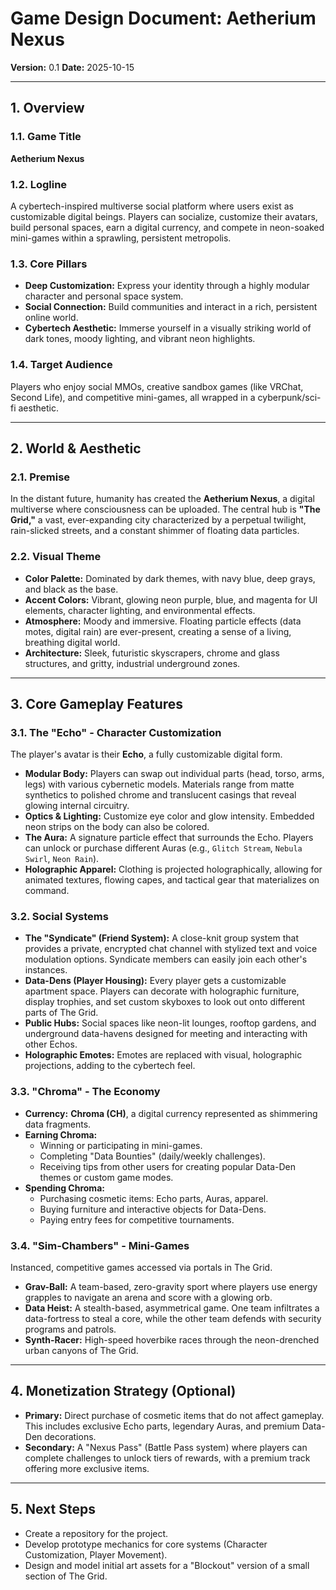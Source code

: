 # Game Design Document: Aetherium Nexus

**Version:** 0.1
**Date:** 2025-10-15

---

## 1. Overview

### 1.1. Game Title
**Aetherium Nexus**

### 1.2. Logline
A cybertech-inspired multiverse social platform where users exist as customizable digital beings. Players can socialize, customize their avatars, build personal spaces, earn a digital currency, and compete in neon-soaked mini-games within a sprawling, persistent metropolis.

### 1.3. Core Pillars
*   **Deep Customization:** Express your identity through a highly modular character and personal space system.
*   **Social Connection:** Build communities and interact in a rich, persistent online world.
*   **Cybertech Aesthetic:** Immerse yourself in a visually striking world of dark tones, moody lighting, and vibrant neon highlights.

### 1.4. Target Audience
Players who enjoy social MMOs, creative sandbox games (like VRChat, Second Life), and competitive mini-games, all wrapped in a cyberpunk/sci-fi aesthetic.

---

## 2. World & Aesthetic

### 2.1. Premise
In the distant future, humanity has created the **Aetherium Nexus**, a digital multiverse where consciousness can be uploaded. The central hub is **"The Grid,"** a vast, ever-expanding city characterized by a perpetual twilight, rain-slicked streets, and a constant shimmer of floating data particles.

### 2.2. Visual Theme
*   **Color Palette:** Dominated by dark themes, with navy blue, deep grays, and black as the base.
*   **Accent Colors:** Vibrant, glowing neon purple, blue, and magenta for UI elements, character lighting, and environmental effects.
*   **Atmosphere:** Moody and immersive. Floating particle effects (data motes, digital rain) are ever-present, creating a sense of a living, breathing digital world.
*   **Architecture:** Sleek, futuristic skyscrapers, chrome and glass structures, and gritty, industrial underground zones.

---

## 3. Core Gameplay Features

### 3.1. The "Echo" - Character Customization
The player's avatar is their **Echo**, a fully customizable digital form.
*   **Modular Body:** Players can swap out individual parts (head, torso, arms, legs) with various cybernetic models. Materials range from matte synthetics to polished chrome and translucent casings that reveal glowing internal circuitry.
*   **Optics & Lighting:** Customize eye color and glow intensity. Embedded neon strips on the body can also be colored.
*   **The Aura:** A signature particle effect that surrounds the Echo. Players can unlock or purchase different Auras (e.g., `Glitch Stream`, `Nebula Swirl`, `Neon Rain`).
*   **Holographic Apparel:** Clothing is projected holographically, allowing for animated textures, flowing capes, and tactical gear that materializes on command.

### 3.2. Social Systems
*   **The "Syndicate" (Friend System):** A close-knit group system that provides a private, encrypted chat channel with stylized text and voice modulation options. Syndicate members can easily join each other's instances.
*   **Data-Dens (Player Housing):** Every player gets a customizable apartment space. Players can decorate with holographic furniture, display trophies, and set custom skyboxes to look out onto different parts of The Grid.
*   **Public Hubs:** Social spaces like neon-lit lounges, rooftop gardens, and underground data-havens designed for meeting and interacting with other Echos.
*   **Holographic Emotes:** Emotes are replaced with visual, holographic projections, adding to the cybertech feel.

### 3.3. "Chroma" - The Economy
*   **Currency:** **Chroma (CH)**, a digital currency represented as shimmering data fragments.
*   **Earning Chroma:**
    *   Winning or participating in mini-games.
    *   Completing "Data Bounties" (daily/weekly challenges).
    *   Receiving tips from other users for creating popular Data-Den themes or custom game modes.
*   **Spending Chroma:**
    *   Purchasing cosmetic items: Echo parts, Auras, apparel.
    *   Buying furniture and interactive objects for Data-Dens.
    *   Paying entry fees for competitive tournaments.

### 3.4. "Sim-Chambers" - Mini-Games
Instanced, competitive games accessed via portals in The Grid.
*   **Grav-Ball:** A team-based, zero-gravity sport where players use energy grapples to navigate an arena and score with a glowing orb.
*   **Data Heist:** A stealth-based, asymmetrical game. One team infiltrates a data-fortress to steal a core, while the other team defends with security programs and patrols.
*   **Synth-Racer:** High-speed hoverbike races through the neon-drenched urban canyons of The Grid.

---

## 4. Monetization Strategy (Optional)
*   **Primary:** Direct purchase of cosmetic items that do not affect gameplay. This includes exclusive Echo parts, legendary Auras, and premium Data-Den decorations.
*   **Secondary:** A "Nexus Pass" (Battle Pass system) where players can complete challenges to unlock tiers of rewards, with a premium track offering more exclusive items.

---

## 5. Next Steps
*   Create a repository for the project.
*   Develop prototype mechanics for core systems (Character Customization, Player Movement).
*   Design and model initial art assets for a "Blockout" version of a small section of The Grid.
